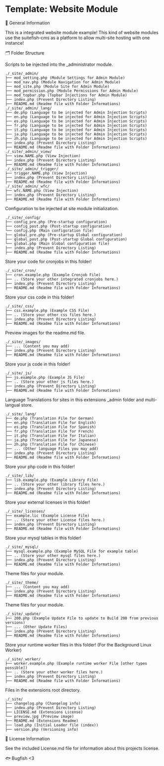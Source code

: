 # Template: Website Module

🧩 General Information

This is a integrated website module example! This kind of website modules use the suitefish-cms as a platform to allow multi-site hosting with one instance!

🗂️ Folder Structure

Scripts to be injected into the _administrator module.

```
./_site/_admin/
├── mod_setting.php (Module Settings for Admin Module)
├── mod_nav.php (Module Navigation for Admin Module)
├── mod_site.php (Module Site for Admin Module)
├── mod_permission.php (Module Permissions for Admin Module)
├── mod_topbar.php (Topbar Injections for Admin Module)
├── index.php (Prevent Directory Listing)
├── README.md (Readme file with Folder Informations)
./_site/_admin/_lang/
├── de.php (Language to be injected for Admin Injection Scripts)
├── en.php (Language to be injected for Admin Injection Scripts)
├── es.php (Language to be injected for Admin Injection Scripts)
├── fr.php (Language to be injected for Admin Injection Scripts)
├── it.php (Language to be injected for Admin Injection Scripts)
├── ja.php (Language to be injected for Admin Injection Scripts)
├── zh.php (Language to be injected for Admin Injection Scripts)
├── index.php (Prevent Directory Listing)
├── README.md (Readme file with Folder Informations)
./_site/_admin/_view/
├── view.NAME.php (View Injection)
├── index.php (Prevent Directory Listing)
├── README.md (Readme file with Folder Informations)
./_site/_admin/_trigger/
├── trigger.NAME.php (View Injection)
├── index.php (Prevent Directory Listing)
├── README.md (Readme file with Folder Informations)
./_site/_admin/_wfc/
├── wfc.NAME.php (View Injection)
├── index.php (Prevent Directory Listing)
├── README.md (Readme file with Folder Informations)
```

Configuration to be injected at site module initialization.

```
./_site/_config/
├── config_pre.php (Pre-startup configuration)
├── config_post.php (Post-startup configuration)
└── config.php (Main configuration file)
├── global_pre.php (Pre-startup Global configuration)
├── global_post.php (Post-startup Global configuration)
└── global.php (Main Global configuration file)
├── index.php (Prevent Directory Listing)
├── README.md (Readme file with Folder Informations)
```

Store your code for cronjobs in this folder!

```
./_site/_cron/
├── cron.example.php (Example Cronjob File)
├── .. (Store your other integrated cronjobs here.)
├── index.php (Prevent Directory Listing)
├── README.md (Readme file with Folder Informations)
```

Store your css code in this folder!

```
./_site/_css/
├── css.example.php (Example CSS File)
├── .. (Store your other css files here.)
├── index.php (Prevent Directory Listing)
├── README.md (Readme file with Folder Informations)
```

Preview images for the readme.md file.

```
./_site/_images/
├── ... (Content you may add)
├── index.php (Prevent Directory Listing)
├── README.md (Readme file with Folder Informations)
```

Store your js code in this folder!

```
./_site/_js/
├── js.example.php (Example JS File)
├── .. (Store your other js files here.)
├── index.php (Prevent Directory Listing)
├── README.md (Readme file with Folder Informations)
```

Language Translations for sites in this extensions _admin folder and multi-langual store.

```
./_site/_lang/
├── de.php (Translation File for German)
├── en.php (Translation File for English)
├── es.php (Translation File for Spanish)
├── fr.php (Translation File for French)
├── it.php (Translation File for Italian)
├── ja.php (Translation File for Japanese)
├── zh.php (Translation File for Chinese)
├── ... (Other language Files you may add)
├── index.php (Prevent Directory Listing)
├── README.md (Readme file with Folder Informations)
```

Store your php code in this folder!

```
./_site/_lib/
├── lib.example.php (Example Library File)
├── .. (Store your other library files here.)
├── index.php (Prevent Directory Listing)
├── README.md (Readme file with Folder Informations)
```

Store your external licenses in this folder!

```
./_site/_licenses/
├── example.lic (Example License File)
├── .. (Store your other License files here.)
├── index.php (Prevent Directory Listing)
├── README.md (Readme file with Folder Informations)
```

Store your mysql tables in this folder!

```
./_site/_mysql/
├── mysql.example.php (Example MySQL File for example table)
├── .. (Store your other mysql files here.)
├── index.php (Prevent Directory Listing)
├── README.md (Readme file with Folder Informations)
```

Theme files for your module.

```
./_site/_theme/
├── ... (Content you may add)
├── index.php (Prevent Directory Listing)
├── README.md (Readme file with Folder Informations)
```

Theme files for your module.

```
./_site/_update/
├── 200.php (Example Update File to update to Build 200 from previous versions)
├── ... (Other Update Files)
├── index.php (Prevent Directory Listing)
├── README.md (Readme file with Folder Informations)
```

Store your runtime worker files in this folder! (For the Background Linux Worker)

```
./_site/_worker/
├── worker.example.php (Example runtime worker File [other types possible])
├── .. (Store your other worker files here.)
├── index.php (Prevent Directory Listing)
├── README.md (Readme file with Folder Informations)
```

Files in the extensions root directory.

```
./_site/
├── changelog.php (Changelog info)
├── index.php (Prevent Directory Listing)
├── LICENSE.md (Extensions License)
└── preview.jpg (Preview image)
├── README.md (Extensions Readme)
├── load.php (Initial Loader file (index))
├── version.php (Versioning info)
```

📜 License Information

See the included License.md file for information about this projects license.

🐟 Bugfish <3